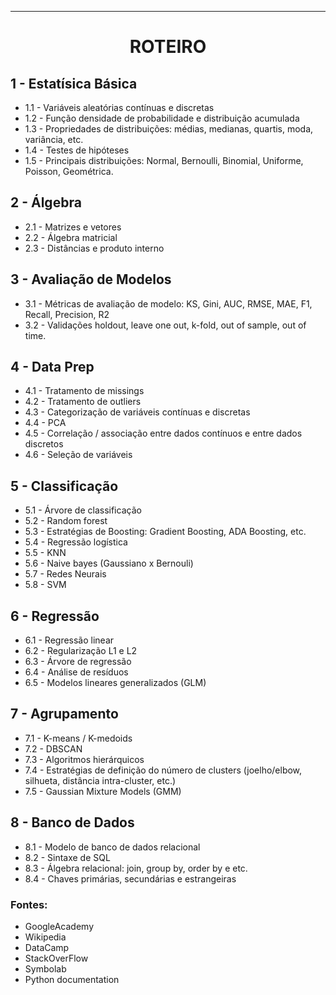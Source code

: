 ---

# <p align = "center"> ROTEIRO </p>

## **1 - Estatísica Básica**
  * 1.1 - Variáveis aleatórias contínuas e discretas
  * 1.2 - Função densidade de probabilidade e distribuição acumulada
  * 1.3 - Propriedades de distribuições: médias, medianas, quartis, moda, variância, etc. 
  * 1.4 - Testes de hipóteses 
  * 1.5 - Principais distribuições: Normal, Bernoulli, Binomial, Uniforme, Poisson, Geométrica.

## **2 - Álgebra**
  * 2.1 - Matrizes e vetores
  * 2.2 - Álgebra matricial
  * 2.3 - Distâncias e produto interno

## **3 - Avaliação de Modelos**
  * 3.1 - Métricas de avaliação de modelo: KS, Gini, AUC, RMSE, MAE, F1, Recall, Precision, R2 
  * 3.2 - Validações holdout, leave one out, k-fold, out of sample, out of time.

## **4 - Data Prep**
  * 4.1 - Tratamento de missings
  * 4.2 - Tratamento de outliers
  * 4.3 - Categorização de variáveis contínuas e discretas
  * 4.4 - PCA
  * 4.5 - Correlação / associação entre dados contínuos e entre dados discretos
  * 4.6 - Seleção de variáveis

## **5 - Classificação**
  * 5.1 - Árvore de classificação
  * 5.2 - Random forest 
  * 5.3 - Estratégias de Boosting: Gradient Boosting, ADA Boosting, etc. 
  * 5.4 - Regressão logística
  * 5.5 - KNN
  * 5.6 - Naive bayes (Gaussiano x Bernouli) 
  * 5.7 - Redes Neurais
  * 5.8 - SVM

## **6 - Regressão**
  * 6.1 - Regressão linear
  * 6.2 - Regularização L1 e L2
  * 6.3 - Árvore de regressão 
  * 6.4 - Análise de resíduos 
  * 6.5 - Modelos lineares generalizados (GLM)

## **7 - Agrupamento**
  * 7.1 - K-means / K-medoids
  * 7.2 - DBSCAN
  * 7.3 - Algoritmos hierárquicos
  * 7.4 - Estratégias de definição do número de clusters (joelho/elbow, silhueta, distância intra-cluster,
etc.)
  * 7.5 -  Gaussian Mixture Models (GMM)

## **8 - Banco de Dados**
  * 8.1 - Modelo de banco de dados relacional 
  * 8.2 - Sintaxe de SQL
  * 8.3 - Álgebra relacional: join, group by, order by e etc. 
  * 8.4 - Chaves primárias, secundárias e estrangeiras

### Fontes:
  * GoogleAcademy
  * Wikipedia
  * DataCamp
  * StackOverFlow
  * Symbolab
  * Python documentation
